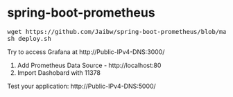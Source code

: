 # spring-boot-prometheus

<pre>
wget https://github.com/Jaibw/spring-boot-prometheus/blob/master/deploy.sh
sh deploy.sh
</pre>


Try to access Grafana at http://Public-IPv4-DNS:3000/

1. Add Prometheus Data Source - http://localhost:80 
2. Import Dashobard with 11378


Test your application: 
http://Public-IPv4-DNS:5000/

